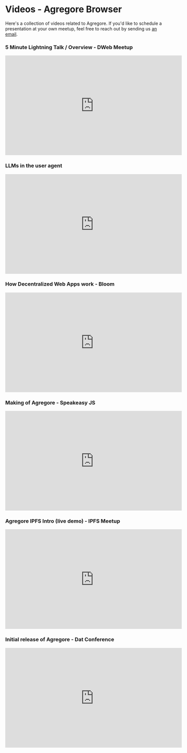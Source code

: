 # Videos - Agregore Browser

Here's a collection of videos related to Agregore. If you'd like to schedule a presentation at your own meetup, feel free to reach out by sending us [an email](mailto:agregore@mauve.moe?subject=Booking%20a%20presentation).

### 5 Minute Lightning Talk / Overview - DWeb Meetup

<iframe width="560" height="315" src="https://archive.org/embed/dweb-meetup-dec-2020-dweb-lightning-talks?start=4212" title="Agregore 4 minute intro" frameborder="0" allow="accelerometer; autoplay; clipboard-write; encrypted-media; gyroscope; picture-in-picture" allowfullscreen></iframe>

### LLMs in the user agent

<iframe width="560" height="315" src="https://www.youtube.com/embed/HrQAYgMA-mc?si=6mFgpoPEJIgXWMGI" title="YouTube video player" frameborder="0" allow="accelerometer; autoplay; clipboard-write; encrypted-media; gyroscope; picture-in-picture; web-share" referrerpolicy="strict-origin-when-cross-origin" allowfullscreen></iframe>

### How Decentralized Web Apps work - Bloom

<iframe width="560" height="315" src="https://www.youtube.com/embed/gHrul4jEHvs" title="How Decentralized Web Apps Work" frameborder="0" allow="accelerometer; autoplay; clipboard-write; encrypted-media; gyroscope; picture-in-picture" allowfullscreen></iframe>

### Making of Agregore - Speakeasy JS

<iframe width="560" height="315" src="https://www.youtube.com/embed/ciRWmEhL8e8" title="Making of Agregore" frameborder="0" allow="accelerometer; autoplay; clipboard-write; encrypted-media; gyroscope; picture-in-picture" allowfullscreen></iframe>

### Agregore IPFS Intro (live demo) - IPFS Meetup

<iframe width="560" height="315" src="https://www.youtube.com/embed/kI9Issf3MNc?start=1625" title="Making of Agregore" frameborder="0" allow="accelerometer; autoplay; clipboard-write; encrypted-media; gyroscope; picture-in-picture" allowfullscreen></iframe>

### Initial release of Agregore - Dat Conference

<iframe width="560" height="315" src="https://www.youtube.com/embed/TnYKvOQB0ts" title="Making of Agregore" frameborder="0" allow="accelerometer; autoplay; clipboard-write; encrypted-media; gyroscope; picture-in-picture" allowfullscreen></iframe>
